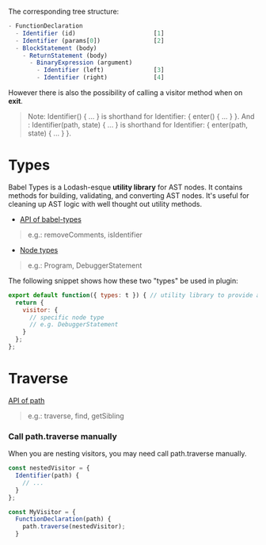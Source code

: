The corresponding tree structure:
```js
- FunctionDeclaration
  - Identifier (id)                      [1]
  - Identifier (params[0])               [2]
  - BlockStatement (body)
    - ReturnStatement (body)
      - BinaryExpression (argument)
        - Identifier (left)              [3]
        - Identifier (right)             [4]
```

However there is also the possibility of calling a visitor method when on **exit**.
> Note: Identifier() { ... } is shorthand for Identifier: { enter() { ... } }. 
> And : Identifier(path, state) { ... } is shorthand for Identifier: { enter(path, state) { ... } }.

# Types

Babel Types is a Lodash-esque **utility library** for AST nodes. It contains methods for building, validating, and converting AST nodes. It's useful for cleaning up AST logic with well thought out utility methods.

- [API of babel-types](https://github.com/babel/babel/tree/master/packages/babel-types/src)

> e.g.: removeComments, isIdentifier

- [Node types](https://github.com/babel/babel/blob/master/packages/babel-parser/src/types.js)

> e.g.: Program, DebuggerStatement 

The following snippet shows how these two "types" be used in plugin: 
```javascript
export default function({ types: t }) { // utility library to provide api
  return {
    visitor: {
      // specific node type
      // e.g. DebuggerStatement
    }
  };
};
```

# Traverse

[API of path](https://github.com/babel/babel/tree/master/packages/babel-traverse/src/path)
> e.g.: traverse, find, getSibling

### Call path.traverse manually
When you are nesting visitors, you may need call path.traverse manually. 

```javascript
const nestedVisitor = {
  Identifier(path) {
    // ...
  }
};

const MyVisitor = {
  FunctionDeclaration(path) {
    path.traverse(nestedVisitor);
  }